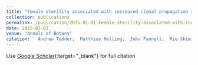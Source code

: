 ```yaml
---
title: "Female sterility associated with increased clonal propagation suggests a unique combination of androdioecy and asexual reproduction in populations of Cardamine amara (Brassicaceae)"
collection: publications
permalink: /publication/2015-01-01-Female-sterility-associated-with-increased-clonal-propagation-suggests-a-unique-combination-of-androdioecy-and-asexual-reproduction-in-populations-of-Cardamine-amara-Brassicaceae
date: 2015-01-01
venue: 'Annals of Botany'
citation: ' Andrew Tedder,  Matthias Helling,  John Pannell,  Rie Shimizu-Inatsugi,  Tetsuhiro Kawagoe,  Julia Campen,  Jun Sese,  Kentaro Shimizu, &quot;Female sterility associated with increased clonal propagation suggests a unique combination of androdioecy and asexual reproduction in populations of Cardamine amara (Brassicaceae).&quot; Annals of Botany, 2015.'
---
```

Use [Google Scholar](https://scholar.google.com/scholar?q=Female+sterility+associated+with+increased+clonal+propagation+suggests+a+unique+combination+of+androdioecy+and+asexual+reproduction+in+populations+of+Cardamine+amara+(Brassicaceae)){:target="_blank"} for full citation